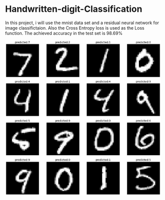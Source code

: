 # Handwritten-digit-Classification
In this project, i will use the mnist data set and a residual neural network for image classifictaion. Also the Cross Entropy loss is used as the Loss function. The achieved accuracy in the test set is 98.69%
<p align="center">
  <img src="https://github.com/hgoli02/Handwritten-digit-Classification/blob/master/img.jpg?raw=true" alt="Sublime's custom image"/>
</p>
